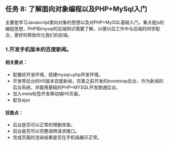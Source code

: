 ## 任务 8: 了解面向对象编程以及PHP+MySql入门
主要是学习Javascript面向对象的思想以及对PHP+MySQL基础入门，重点是js的编程思想，PHP和mysql的后端知识需要了解，以便以后工作中与后端的同学配合，更好的帮助优化我们的前端。
### 1.开发手机版本的百度新闻。
#### 相关要点：
* 配置好开发环境，搭建mysql+php开发环境。
* 开发带后台的H5版本百度新闻，完善之前开发的bootstrap后台，作为新闻的后台系统，并能用基础的PHP+MYSQL开发跑通后台。
* 加入meta标签开发移动端H5页面。
* 配合ajax

#### 技能点：
* 后台是否可以正常的增删改查。
* 前台是否可以完整调用请求接口。
* 完成页面的渲染结果是否在手机端展示正常。
